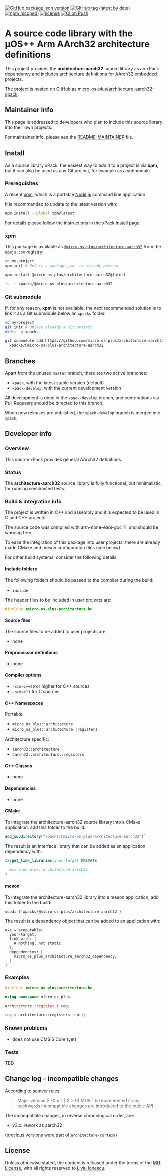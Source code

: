 [![GitHub package.json version](https://img.shields.io/github/package-json/v/micro-os-plus/architecture-aarch32-xpack)](https://github.com/micro-os-plus/architecture-aarch32-xpack/blob/xpack/package.json)
[![GitHub tag (latest by date)](https://img.shields.io/github/v/tag/micro-os-plus/architecture-aarch32-xpack)](https://github.com/micro-os-plus/architecture-aarch32-xpack/tags/)
[![npm (scoped)](https://img.shields.io/npm/v/@micro-os-plus/architecture-aarch32.svg?color=blue)](https://www.npmjs.com/package/@micro-os-plus/architecture-aarch32/)
[![license](https://img.shields.io/github/license/micro-os-plus/architecture-aarch32-xpack)](https://github.com/micro-os-plus/architecture-aarch32-xpack/blob/xpack/LICENSE)
[![CI on Push](https://github.com/micro-os-plus/architecture-aarch32-xpack/actions/workflows/ci.yml/badge.svg)](https://github.com/micro-os-plus/architecture-aarch32-xpack/actions/workflows/ci.yml)

# A source code library with the µOS++ Arm AArch32 architecture definitions

This project provides the **architecture-aarch32** source library as an xPack
dependency and includes architecture definitions for AArch32 embedded projects.

The project is hosted on GitHub as
[micro-os-plus/architecture-aarch32-xpack](https://github.com/micro-os-plus/architecture-aarch32-xpack).

## Maintainer info

This page is addressed to developers who plan to include this source
library into their own projects.

For maintainer info, please see the
[README-MAINTAINER](README-MAINTAINER.md) file.

## Install

As a source library xPack, the easiest way to add it to a project is via
**xpm**, but it can also be used as any Git project, for example as a submodule.

### Prerequisites

A recent [xpm](https://xpack.github.io/xpm/),
which is a portable [Node.js](https://nodejs.org/) command line application.

It is recommended to update to the latest version with:

```sh
npm install --global xpm@latest
```

For details please follow the instructions in the
[xPack install](https://xpack.github.io/install/) page.

### xpm

This package is available as
[`@micro-os-plus/architecture-aarch32`](https://www.npmjs.com/package/@micro-os-plus/architecture-aarch32)
from the `npmjs.com` registry:

```sh
cd my-project
xpm init # Unless a package.json is already present

xpm install @micro-os-plus/architecture-aarch32@latest

ls -l xpacks/@micro-os-plus/architecture-aarch32
```

### Git submodule

If, for any reason, **xpm** is not available, the next recommended
solution is to link it as a Git submodule below an `xpacks` folder.

```sh
cd my-project
git init # Unless already a Git project
mkdir -p xpacks

git submodule add https://github.com/micro-os-plus/architecture-aarch32-xpack.git \
  xpacks/@micro-os-plus/architecture-aarch32
```

## Branches

Apart from the unused `master` branch, there are two active branches:

- `xpack`, with the latest stable version (default)
- `xpack-develop`, with the current development version

All development is done in the `xpack-develop` branch, and contributions via
Pull Requests should be directed to this branch.

When new releases are published, the `xpack-develop` branch is merged
into `xpack`.

## Developer info

### Overview

This source xPack provides general AArch32 definitions.

### Status

The **architecture-aarch32** source library is fully functional,
but minimalistic, for running semihosted tests.

### Build & integration info

The project is written in C++ and assembly and it is expected
to be used in C and C++ projects.

The source code was compiled with arm-none-eabi-gcc 11,
and should be warning free.

To ease the integration of this package into user projects, there
are already made CMake and meson configuration files (see below).

For other build systems, consider the following details:

#### Include folders

The following folders should be passed to the compiler during the build:

- `include`

The header files to be included in user projects are:

```c++
#include <micro-os-plus/architecture.h>
```

#### Source files

The source files to be added to user projects are:

- none

#### Preprocessor definitions

- none

#### Compiler options

- `-std=c++20` or higher for C++ sources
- `-std=c11` for C sources

#### C++ Namespaces

Portable:

- `micro_os_plus::architecture`
- `micro_os_plus::architecture::registers`

Architecture specific:

- `aarch32::architecture`
- `aarch32::architecture::registers`

#### C++ Classes

- none

#### Dependencies

- none

#### CMake

To integrate the architecture-aarch32 source library into a CMake application,
add this folder to the build:

```cmake
add_subdirectory("xpacks/@micro-os-plus/architecture-aarch32")`
```

The result is an interface library that can be added as an application
dependency with:

```cmake
target_link_libraries(your-target PRIVATE

  micro-os-plus::architecture-aarch32
)
```

#### meson

To integrate the architecture-aarch32 library into a meson application,
add this folder to the build:

```meson
subdir('xpacks/@micro-os-plus/architecture-aarch32')
```

The result is a dependency object that can be added
to an application with:

```meson
exe = executable(
  your-target,
  link_with: [
    # Nothing, not static.
  ],
  dependencies: [
    micro_os_plus_architecture_aarch32_dependency,
  ]
)
```

### Examples

```c++
#include <micro-os-plus/architecture.h>

using namespace micro_os_plus;

architecture::register_t reg;

reg = architecture::registers::sp();
```

### Known problems

- does not use CMSIS Core (yet)

### Tests

TBD

## Change log - incompatible changes

According to [semver](https://semver.org) rules:

> Major version X (X.y.z | X > 0) MUST be incremented if any
backwards incompatible changes are introduced to the public API.

The incompatible changes, in reverse chronological order,
are:

- v3.x: rework as aarch32

(previous versions were part of `architecture-cortexa`)

## License

Unless otherwise stated, the content is released under the terms of the
[MIT License](https://opensource.org/licenses/mit/),
with all rights reserved to
[Liviu Ionescu](https://github.com/ilg-ul).
